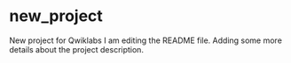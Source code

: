 # new_project
New project for Qwiklabs
I am editing the README file. Adding some more details about the project description.
